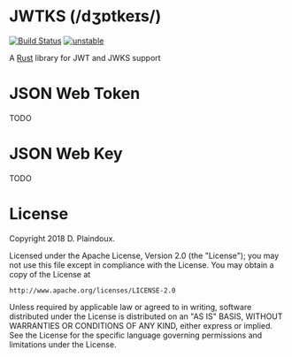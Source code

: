# JWTKS (/dʒɒtkeɪs/)

[![Build Status](https://travis-ci.org/d-plaindoux/jwtks.svg?branch=master)](https://travis-ci.org/d-plaindoux/jwtks)
[![unstable](http://badges.github.io/stability-badges/dist/unstable.svg)](http://github.com/badges/stability-badges)

A [Rust](https://www.rust-lang.org/en-US/) library for JWT and JWKS support

# JSON Web Token

TODO

# JSON Web Key

TODO

# License

Copyright 2018 D. Plaindoux.

Licensed under the Apache License, Version 2.0 (the "License");
you may not use this file except in compliance with the License.
You may obtain a copy of the License at

    http://www.apache.org/licenses/LICENSE-2.0

Unless required by applicable law or agreed to in writing, software
distributed under the License is distributed on an "AS IS" BASIS,
WITHOUT WARRANTIES OR CONDITIONS OF ANY KIND, either express or implied.
See the License for the specific language governing permissions and
limitations under the License.

